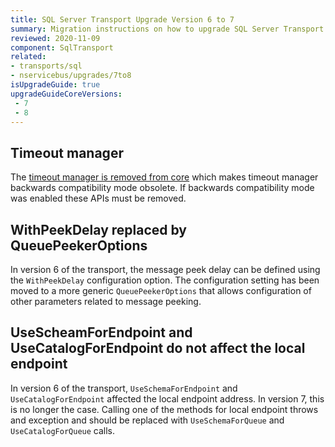 ```yaml
---
title: SQL Server Transport Upgrade Version 6 to 7
summary: Migration instructions on how to upgrade SQL Server Transport from Version 8 to 9.
reviewed: 2020-11-09
component: SqlTransport
related:
- transports/sql
- nservicebus/upgrades/7to8
isUpgradeGuide: true
upgradeGuideCoreVersions:
 - 7
 - 8
---
```


## Timeout manager

The [timeout manager is removed from core](/nservicebus/upgrades/7to8/#timeout-manager-removed) which makes timeout manager backwards compatibility mode obsolete. If backwards compatibility mode was enabled these APIs must be removed.

## WithPeekDelay replaced by QueuePeekerOptions

In version 6 of the transport, the message peek delay can be defined using the `WithPeekDelay` configuration option. The configuration setting has been moved to a more generic `QueuePeekerOptions` that allows configuration of other parameters related to message peeking.

## UseScheamForEndpoint and UseCatalogForEndpoint do not affect the local endpoint

In version 6 of the transport, `UseSchemaForEndpoint` and `UseCatalogForEndpoint` affected the local endpoint address. In version 7, this is no longer the case. Calling one of the methods for local endpoint throws and exception and should be replaced with `UseSchemaForQueue` and `UseCatalogForQueue` calls.